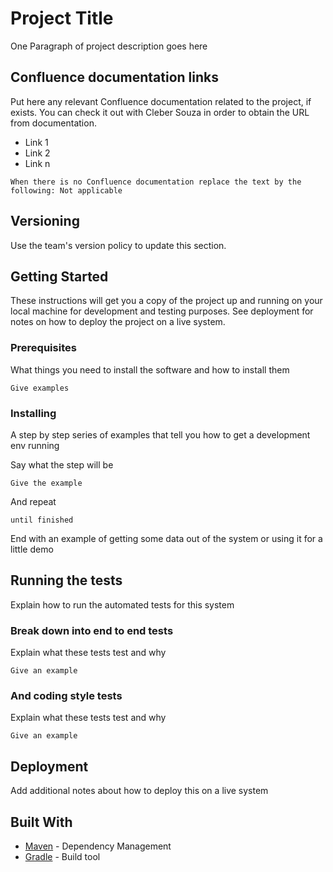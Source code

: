 # Project Title

One Paragraph of project description goes here

## Confluence documentation links

Put here any relevant Confluence documentation related to the project, if exists. You can check it out with Cleber Souza in order to obtain the URL from
documentation.

* Link 1
* Link 2
* Link n

```
When there is no Confluence documentation replace the text by the following: Not applicable
```

## Versioning

Use the team's version policy to update this section.

## Getting Started

These instructions will get you a copy of the project up and running on your local machine for development and testing purposes. See deployment for notes on how to deploy the project on a live system.

### Prerequisites

What things you need to install the software and how to install them

```
Give examples
```

### Installing

A step by step series of examples that tell you how to get a development env running

Say what the step will be

```
Give the example
```

And repeat

```
until finished
```

End with an example of getting some data out of the system or using it for a little demo

## Running the tests

Explain how to run the automated tests for this system

### Break down into end to end tests

Explain what these tests test and why

```
Give an example
```

### And coding style tests

Explain what these tests test and why

```
Give an example
```

## Deployment

Add additional notes about how to deploy this on a live system

## Built With

* [Maven](https://maven.apache.org/) - Dependency Management
* [Gradle](https://gradle.org/) - Build tool
